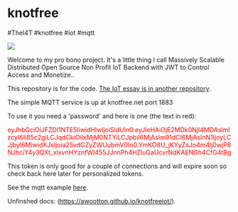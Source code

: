 # knotfree  
#TheI4T #knotfree #iot #mqtt

![](https://github.com/awootton/knotfreeiot/workflows/Go/badge.svg)

Welcome to my pro bono project. It's a little thing I call Massively Scalable Distributed Open Source Non Profit IoT Backend with JWT to Control Access and Monetize..

This repository is for the code. [The IoT essay is in another repository](https://thei4t.github.io/).

The simple MQTT service is up at knotfree.net port 1883 

To use it you need a 'password' and here is one (the text in red):

<span style="color:red">eyJhbGciOiJFZDI1NTE5IiwidHlwIjoiSldUIn0.eyJleHAiOjE2MDk0NjI4MDAsImlzcyI6Ii85c2giLCJqdGkiOiIxMjM0NTYiLCJpbiI6MjAsIm91dCI6MjAsInN1IjoyLCJjbyI6MiwidXJsIjoia25vdGZyZWUubmV0In0.YmKO8U_jKYyZsJo4m4lj0wjP8NJhciY4y3QXt_xlxvnHYznfWI455JJnnPh4HZluGaUcvrNdKAENGh4CfG4tBg</span>

This token is only good for a couple of connections and will expire soon so check back here later for personalized tokens.

See the mqtt example [here](https://github.com/awootton/knotfreeiot/blob/master/clients/mqttclient.py).

Unfinshed docs: (https://awootton.github.io/knotfreeiot/).